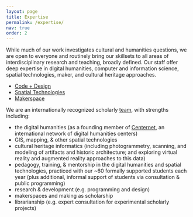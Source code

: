 ```yaml
---
layout: page
title: Expertise
permalink: /expertise/
nav: true
order: 2
---
```


While much of our work investigates cultural and humanities questions, we are open to everyone and routinely bring our skillsets to all areas of interdisciplinary research and teaching, broadly defined. Our staff offer deep expertise in digital humanities, computer and information science, spatial technologies, maker, and cultural heritage approaches. 

* [Code + Design](/dh-code-design)
* [Spatial Technologies](/spatial-technologies)
* [Makerspace](/makerspace)

We are an internationally recognized scholarly [team](/people/), with strengths including:
- the digital humanities (as a founding member of [Centernet](https://dhcenternet.org/), an international network of digital humanities centers)
- GIS, mapping, & other spatial technologies
- cultural heritage informatics (including photogrammetry, scanning, and modeling of artifacts and historic architecture; and exploring virtual reality and augmented reality approaches to this data)
- pedagogy, training, & mentorship in the digital humanities and spatial technologies, practiced with our ~60 formally supported students each year (plus additional, informal support of students via consultation & public programming)
- research & development (e.g. programming and design)
- makerspaces and making as scholarship
- librarianship (e.g. expert consultation for experimental scholarly projects)
